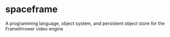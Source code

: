 # spaceframe
A programming language, object system, and persistent object store for the Framethrower video engine
